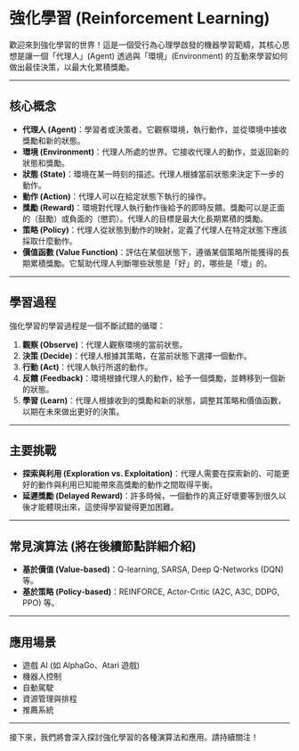 # 強化學習 (Reinforcement Learning)

歡迎來到強化學習的世界！這是一個受行為心理學啟發的機器學習範疇，其核心思想是讓一個「代理人」(Agent) 透過與「環境」(Environment) 的互動來學習如何做出最佳決策，以最大化累積獎勵。

---

## 核心概念

*   **代理人 (Agent)**：學習者或決策者。它觀察環境，執行動作，並從環境中接收獎勵和新的狀態。
*   **環境 (Environment)**：代理人所處的世界。它接收代理人的動作，並返回新的狀態和獎勵。
*   **狀態 (State)**：環境在某一時刻的描述。代理人根據當前狀態來決定下一步的動作。
*   **動作 (Action)**：代理人可以在給定狀態下執行的操作。
*   **獎勵 (Reward)**：環境對代理人執行動作後給予的即時反饋。獎勵可以是正面的（鼓勵）或負面的（懲罰）。代理人的目標是最大化長期累積的獎勵。
*   **策略 (Policy)**：代理人從狀態到動作的映射，定義了代理人在特定狀態下應該採取什麼動作。
*   **價值函數 (Value Function)**：評估在某個狀態下，遵循某個策略所能獲得的長期累積獎勵。它幫助代理人判斷哪些狀態是「好」的，哪些是「壞」的。

---

## 學習過程

強化學習的學習過程是一個不斷試錯的循環：

1.  **觀察 (Observe)**：代理人觀察環境的當前狀態。
2.  **決策 (Decide)**：代理人根據其策略，在當前狀態下選擇一個動作。
3.  **行動 (Act)**：代理人執行所選的動作。
4.  **反饋 (Feedback)**：環境根據代理人的動作，給予一個獎勵，並轉移到一個新的狀態。
5.  **學習 (Learn)**：代理人根據收到的獎勵和新的狀態，調整其策略和價值函數，以期在未來做出更好的決策。

---

## 主要挑戰

*   **探索與利用 (Exploration vs. Exploitation)**：代理人需要在探索新的、可能更好的動作與利用已知能帶來高獎勵的動作之間取得平衡。
*   **延遲獎勵 (Delayed Reward)**：許多時候，一個動作的真正好壞要等到很久以後才能體現出來，這使得學習變得更加困難。

---

## 常見演算法 (將在後續節點詳細介紹)

*   **基於價值 (Value-based)**：Q-learning, SARSA, Deep Q-Networks (DQN) 等。
*   **基於策略 (Policy-based)**：REINFORCE, Actor-Critic (A2C, A3C, DDPG, PPO) 等。

---

## 應用場景

*   遊戲 AI (如 AlphaGo、Atari 遊戲)
*   機器人控制
*   自動駕駛
*   資源管理與排程
*   推薦系統

---

接下來，我們將會深入探討強化學習的各種演算法和應用。請持續關注！
